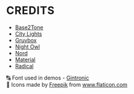 <h1 style="border-bottom: none; letter-spacing: 1px; text-transform: uppercase";>Credits</h1>

- [Base2Tone](https://marketplace.visualstudio.com/items?itemName=Atelierbram.base2tone-vscode-themes)
- [City Lights](https://marketplace.visualstudio.com/items?itemName=Yummygum.city-lights-theme)
- [Gruvbox](https://github.com/jdinhify/vscode-theme-gruvbox)
- [Night Owl](https://marketplace.visualstudio.com/items?itemName=sdras.night-owl)
- [Nord](https://marketplace.visualstudio.com/items?itemName=arcticicestudio.nord-visual-studio-code)
- [Material](https://github.com/material-theme/vsc-material-theme)
- [Radical](https://marketplace.visualstudio.com/items?itemName=dhedgecock.radical-vscode)

🔠 Font used in demos - [Gintronic](https://bboxtype.com/typefaces/Gintronic/#!layout=specimen)
<br>
🌸 Icons made by <a href="https://www.flaticon.com/authors/freepik" title="Freepik">Freepik</a> from <a href="https://www.flaticon.com/" title="Flaticon"> www.flaticon.com</a>
